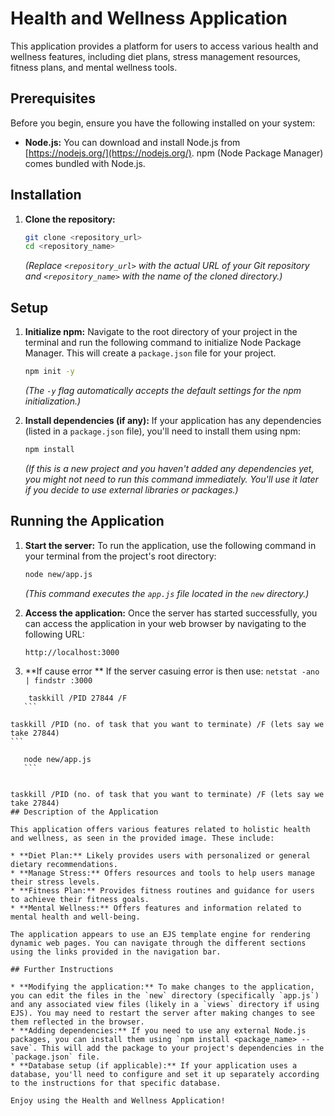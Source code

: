 # Health and Wellness Application

This application provides a platform for users to access various health and wellness features, including diet plans, stress management resources, fitness plans, and mental wellness tools.

## Prerequisites

Before you begin, ensure you have the following installed on your system:

* **Node.js:** You can download and install Node.js from [https://nodejs.org/](https://nodejs.org/). npm (Node Package Manager) comes bundled with Node.js.

## Installation

1.  **Clone the repository:**
    ```bash
    git clone <repository_url>
    cd <repository_name>
    ```
    *(Replace `<repository_url>` with the actual URL of your Git repository and `<repository_name>` with the name of the cloned directory.)*

## Setup

1.  **Initialize npm:**
    Navigate to the root directory of your project in the terminal and run the following command to initialize Node Package Manager. This will create a `package.json` file for your project.
    ```bash
    npm init -y
    ```
    *(The `-y` flag automatically accepts the default settings for the npm initialization.)*

2.  **Install dependencies (if any):**
    If your application has any dependencies (listed in a `package.json` file), you'll need to install them using npm:
    ```bash
    npm install
    ```
    *(If this is a new project and you haven't added any dependencies yet, you might not need to run this command immediately. You'll use it later if you decide to use external libraries or packages.)*

## Running the Application

1.  **Start the server:**
    To run the application, use the following command in your terminal from the project's root directory:
    ```bash
    node new/app.js
    ```
    *(This command executes the `app.js` file located in the `new` directory.)*

2.  **Access the application:**
    Once the server has started successfully, you can access the application in your web browser by navigating to the following URL:
    ```
    http://localhost:3000
    ```
 3.  **If cause error **
    If the server casuing error is then use:
    ```
    netstat -ano | findstr :3000 
    ```
 ```
     taskkill /PID 27844 /F
    ```
 ```
    taskkill /PID (no. of task that you want to terminate) /F (lets say we take 27844) 
    ```
 ```
    node new/app.js
    ```
    

 taskkill /PID (no. of task that you want to terminate) /F (lets say we take 27844) 
## Description of the Application

This application offers various features related to holistic health and wellness, as seen in the provided image. These include:

* **Diet Plan:** Likely provides users with personalized or general dietary recommendations.
* **Manage Stress:** Offers resources and tools to help users manage their stress levels.
* **Fitness Plan:** Provides fitness routines and guidance for users to achieve their fitness goals.
* **Mental Wellness:** Offers features and information related to mental health and well-being.

The application appears to use an EJS template engine for rendering dynamic web pages. You can navigate through the different sections using the links provided in the navigation bar.

## Further Instructions

* **Modifying the application:** To make changes to the application, you can edit the files in the `new` directory (specifically `app.js`) and any associated view files (likely in a `views` directory if using EJS). You may need to restart the server after making changes to see them reflected in the browser.
* **Adding dependencies:** If you need to use any external Node.js packages, you can install them using `npm install <package_name> --save`. This will add the package to your project's dependencies in the `package.json` file.
* **Database setup (if applicable):** If your application uses a database, you'll need to configure and set it up separately according to the instructions for that specific database.

Enjoy using the Health and Wellness Application!
